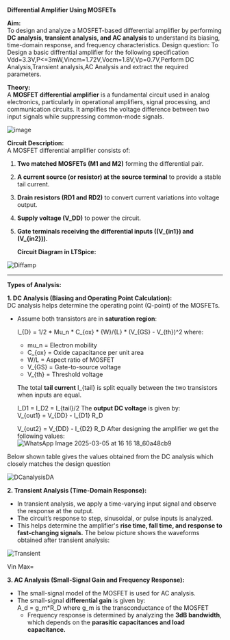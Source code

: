 **Differential Amplifier Using MOSFETs**  

**Aim:**  
To design and analyze a MOSFET-based differential amplifier by performing **DC analysis, transient analysis, and AC analysis** to understand its biasing, time-domain response, and frequency characteristics.
Design question: To Design a basic diffrential amplifier for the following specification Vdd=3.3V,P<=3mW,Vincm=1.72V,Vocm=1.8V,Vp=0.7V,Perform DC Analysis,Transient analysis,AC Analysis and extract the required parameters.


**Theory:**  
A **MOSFET differential amplifier** is a fundamental circuit used in analog electronics, particularly in operational amplifiers, signal processing, and communication circuits. It amplifies the voltage difference between two input signals while suppressing common-mode signals.

![image](https://github.com/user-attachments/assets/21d8e303-e801-4207-b207-0866e33080ff)


**Circuit Description:**  
A MOSFET differential amplifier consists of:  
1. **Two matched MOSFETs (M1 and M2)** forming the differential pair.  
2. **A current source (or resistor) at the source terminal** to provide a stable tail current.  
3. **Drain resistors (RD1 and RD2)** to convert current variations into voltage output.  
4. **Supply voltage (V_DD)** to power the circuit.  
5. **Gate terminals receiving the differential inputs (\(V_{in1}\) and \(V_{in2}\)).**

   **Circuit Diagram in LTSpice:**

  ![Diffamp](https://github.com/user-attachments/assets/e47c0b0d-dbfd-4687-9ecf-8b6e531b8d67)
 
---

**Types of Analysis:**

**1. DC Analysis (Biasing and Operating Point Calculation):**  
DC analysis helps determine the operating point (Q-point) of the MOSFETs.  
- Assume both transistors are in **saturation region**:  

  I_{D} = 1/2 * Mu_n * C_{ox} * {W}/{L} * (V_{GS} - V_{th})^2
  where:  
  - mu_n = Electron mobility  
  - C_{ox} = Oxide capacitance per unit area  
  - W/L = Aspect ratio of MOSFET  
  - V_{GS} = Gate-to-source voltage  
  - V_{th} = Threshold voltage  

  The total **tail current** I_{tail} is split equally between the two transistors when inputs are equal.  
  
  I_D1 = I_D2 = I_{tail}/2
  The **output DC voltage** is given by:  
  V_{out1} = V_{DD} - I_{D1} R_D
  
  V_{out2} = V_{DD} - I_{D2} R_D
After designing the amplifier we get the following values:  
![WhatsApp Image 2025-03-05 at 16 16 18_60a48cb9](https://github.com/user-attachments/assets/896b251e-a457-402b-b1d2-e074ce6f6fb9)

Below shown table gives the values obtained from the DC analysis which closely matches the design question

![DCanalysisDA](https://github.com/user-attachments/assets/bef5efe6-9805-49c1-8d25-eddb3a4c046e)


**2. Transient Analysis (Time-Domain Response):**  
- In transient analysis, we apply a time-varying input signal and observe the response at the output.  
- The circuit’s response to step, sinusoidal, or pulse inputs is analyzed.  
- This helps determine the amplifier's **rise time, fall time, and response to fast-changing signals.**
 The below picture shows the waveforms obtained after transient analysis:

![Transient](https://github.com/user-attachments/assets/c4c9334a-67fa-4690-a039-403fb2012ece)

Vin Max= 

**3. AC Analysis (Small-Signal Gain and Frequency Response):**  
- The small-signal model of the MOSFET is used for AC analysis.  
- The small-signal **differential gain** is given by:  
  A_d = g_m*R_D
  where g_m is the transconductance of the MOSFET  
  - Frequency response is determined by analyzing the **3dB bandwidth**, which depends on the **parasitic capacitances and load capacitance.**
